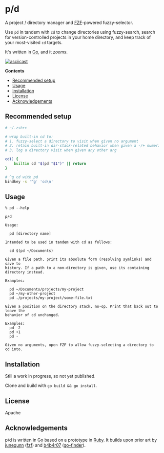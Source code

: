 p/d
===

A project / directory manager and [FZF][]-powered fuzzy-selector.

Use `pd` in tandem with `cd` to change directories using fuzzy-search, search
for version-controlled projects in your home directory, and keep track of your
most-visited `cd` targets.

It's written in [Go][], and it _zooms_.

[![asciicast][ascii-svg]][ascii]

<!-- markdown-toc start - Don't edit this section. Run M-x markdown-toc-refresh-toc -->
**Contents**

- [Recommended setup](#recommended-setup)
- [Usage](#usage)
- [Installation](#installation)
- [License](#license)
- [Acknowledgements](#acknowledgements)

<!-- markdown-toc end -->

Recommended setup
-----------------

```sh
# ~/.zshrc

# wrap built-in cd to:
# 1. fuzzy-select a directory to visit when given no argument
# 2. retain built-in dir-stack-related behavior when given a -/+ numeric arg
# 3. log a directory visit when given any other arg

cd() {
    builtin cd "$(pd "$1")" || return
}

# ^g cd with pd
bindkey -s '^g' 'cd\n'
```

Usage
-----
```
% pd --help

p/d

Usage:

  pd [directory name]

Intended to be used in tandem with cd as follows:

  cd $(pd ~/Documents)

Given a file path, print its absolute form (resolving symlinks) and save to
history. If a path to a non-directory is given, use its containing
directory instead.

Examples:

  pd ~/Documents/projects/my-project
  pd ~/my-other-project
  pd ./projects/my-project/some-file.txt

Given a position on the directory stack, no-op. Print that back out to leave the
behavior of cd unchanged.

Examples:
  pd -2
  pd +1
  pd -

Given no arguments, open FZF to allow fuzzy-selecting a directory to cd into.
```

Installation
------------

Still a work in progress, so not yet published.

Clone and build with `go build && go install`.

License
-------

Apache

Acknowledgements
----------------

p/d is written in [Go][] based on a prototype in [Ruby][].
It builds upon prior art by [junegunn][] ([fzf][]) and [b4b4r07][]
([go-finder][]).

[ascii-svg]: https://asciinema.org/a/330647.svg
[ascii]: https://asciinema.org/a/330647
[b4b4r07]: https://github.com/b4b4r07
[fzf]: https://github.com/junegunn/fzf
[go-finder]: https://github.com/b4b4r07/go-finder
[go]: https://golang.org/doc
[junegunn]: https://github.com/junegunn
[ruby]: https://ruby-doc.org/
